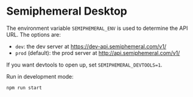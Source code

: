 # Semiphemeral Desktop

The environment variable `SEMIPHEMERAL_ENV` is used to determine the API URL. The options are:

- `dev`: the dev server at https://dev-api.semiphemeral.com/v1/
- `prod` (default): the prod server at http://api.semiphemeral.com/v1/

If you want devtools to open up, set `SEMIPHEMERAL_DEVTOOLS=1`.

Run in development mode:

```
npm run start
```